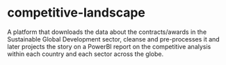 # competitive-landscape
A platform that downloads the data about the contracts/awards in the Sustainable Global Development sector, cleanse and pre-processes it and later projects the story on a PowerBI report on the competitive analysis within each country and each sector across the globe.
